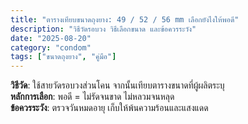 ```yaml
---
title: "ตารางเทียบขนาดถุงยาง: 49 / 52 / 56 mm เลือกยังไงให้พอดี"
description: "วิธีวัดรอบวง วิธีเลือกขนาด และข้อควรระวัง"
date: "2025-08-20"
category: "condom"
tags: ["ขนาดถุงยาง", "คู่มือ"]
---
```


**วิธีวัด**: ใช้สายวัดรอบวงส่วนโคน จากนั้นเทียบตารางขนาดที่ผู้ผลิตระบุ  
**หลักการเลือก**: พอดี = ไม่รัดจนขาด ไม่หลวมจนหลุด  
**ข้อควรระวัง**: ตรวจวันหมดอายุ เก็บให้พ้นความร้อนและแสงแดด
